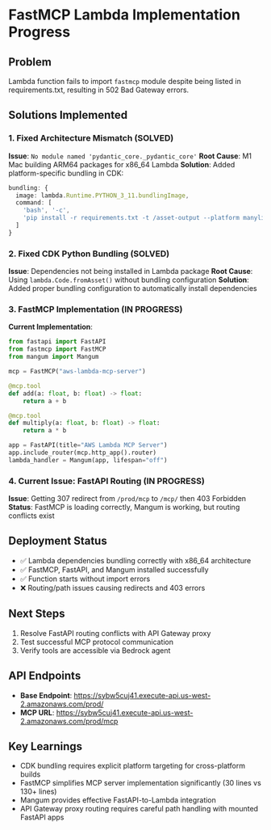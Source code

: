 # FastMCP Lambda Implementation Progress

## Problem
Lambda function fails to import `fastmcp` module despite being listed in requirements.txt, resulting in 502 Bad Gateway errors.

## Solutions Implemented

### 1. Fixed Architecture Mismatch (SOLVED)
**Issue**: `No module named 'pydantic_core._pydantic_core'`
**Root Cause**: M1 Mac building ARM64 packages for x86_64 Lambda
**Solution**: Added platform-specific bundling in CDK:
```typescript
bundling: {
  image: lambda.Runtime.PYTHON_3_11.bundlingImage,
  command: [
    'bash', '-c',
    'pip install -r requirements.txt -t /asset-output --platform manylinux2014_x86_64 --only-binary=:all: && cp -au . /asset-output'
  ]
}
```

### 2. Fixed CDK Python Bundling (SOLVED)
**Issue**: Dependencies not being installed in Lambda package
**Root Cause**: Using `lambda.Code.fromAsset()` without bundling configuration
**Solution**: Added proper bundling configuration to automatically install dependencies

### 3. FastMCP Implementation (IN PROGRESS)
**Current Implementation**:
```python
from fastapi import FastAPI
from fastmcp import FastMCP
from mangum import Mangum

mcp = FastMCP("aws-lambda-mcp-server")

@mcp.tool
def add(a: float, b: float) -> float:
    return a + b

@mcp.tool  
def multiply(a: float, b: float) -> float:
    return a * b

app = FastAPI(title="AWS Lambda MCP Server")
app.include_router(mcp.http_app().router)
lambda_handler = Mangum(app, lifespan="off")
```

### 4. Current Issue: FastAPI Routing (IN PROGRESS)
**Issue**: Getting 307 redirect from `/prod/mcp` to `/mcp/` then 403 Forbidden
**Status**: FastMCP is loading correctly, Mangum is working, but routing conflicts exist

## Deployment Status
- ✅ Lambda dependencies bundling correctly with x86_64 architecture
- ✅ FastMCP, FastAPI, and Mangum installed successfully
- ✅ Function starts without import errors
- ❌ Routing/path issues causing redirects and 403 errors

## Next Steps
1. Resolve FastAPI routing conflicts with API Gateway proxy
2. Test successful MCP protocol communication
3. Verify tools are accessible via Bedrock agent

## API Endpoints
- **Base Endpoint**: https://sybw5cuj41.execute-api.us-west-2.amazonaws.com/prod/
- **MCP URL**: https://sybw5cuj41.execute-api.us-west-2.amazonaws.com/prod/mcp

## Key Learnings
- CDK bundling requires explicit platform targeting for cross-platform builds
- FastMCP simplifies MCP server implementation significantly (30 lines vs 130+ lines)
- Mangum provides effective FastAPI-to-Lambda integration
- API Gateway proxy routing requires careful path handling with mounted FastAPI apps